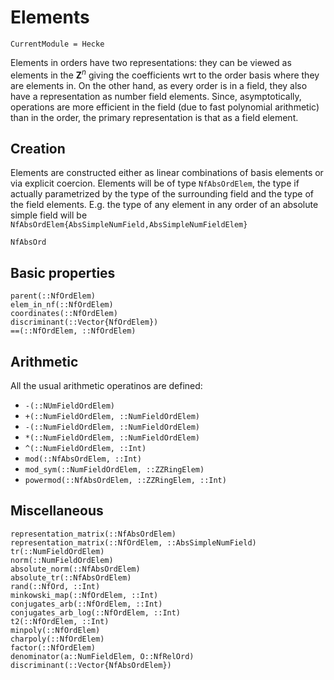 # Elements
```@meta
CurrentModule = Hecke
```


Elements in orders have two representations: they can be viewed as
elements in the $\mathbf Z^n$ giving the coefficients wrt to the order basis
where they are elements in. On the other hand, as every order is
in a field, they also have a representation as number field elements.
Since, asymptotically, operations are more efficient in the
field (due to fast polynomial arithmetic) than in the order, the primary
representation is that as a field element.

## Creation

Elements are constructed either as linear combinations of basis elements
or via explicit coercion. Elements will be of type `NfAbsOrdElem`,
the type if actually parametrized by the type of the surrounding field and
the type of the field elements. E.g. the type of any element in any
order of an absolute simple field will be
`NfAbsOrdElem{AbsSimpleNumField,AbsSimpleNumFieldElem}`


```@docs
NfAbsOrd
```

## Basic properties

```@docs
parent(::NfOrdElem)
elem_in_nf(::NfOrdElem)
coordinates(::NfOrdElem)
discriminant(::Vector{NfOrdElem})
==(::NfOrdElem, ::NfOrdElem)
```

## Arithmetic

All the usual arithmetic operatinos are defined:

- `-(::NUmFieldOrdElem)`
- `+(::NumFieldOrdElem, ::NumFieldOrdElem)`
- `-(::NumFieldOrdElem, ::NumFieldOrdElem)`
- `*(::NumFieldOrdElem, ::NumFieldOrdElem)`
- `^(::NumFieldOrdElem, ::Int)`
- `mod(::NfAbsOrdElem, ::Int)`
- `mod_sym(::NumFieldOrdElem, ::ZZRingElem)`
- `powermod(::NfAbsOrdElem, ::ZZRingElem, ::Int)`

## Miscellaneous

```@docs
representation_matrix(::NfAbsOrdElem)
representation_matrix(::NfOrdElem, ::AbsSimpleNumField)
tr(::NumFieldOrdElem)
norm(::NumFieldOrdElem)
absolute_norm(::NfAbsOrdElem)
absolute_tr(::NfAbsOrdElem)
rand(::NfOrd, ::Int)
minkowski_map(::NfOrdElem, ::Int)
conjugates_arb(::NfOrdElem, ::Int)
conjugates_arb_log(::NfOrdElem, ::Int)
t2(::NfOrdElem, ::Int)
minpoly(::NfOrdElem)
charpoly(::NfOrdElem)
factor(::NfOrdElem)
denominator(a::NumFieldElem, O::NfRelOrd)
discriminant(::Vector{NfAbsOrdElem})
```

